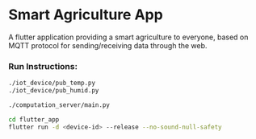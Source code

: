 # Smart Agriculture App

A flutter application providing a smart agriculture to everyone, based on MQTT protocol for sending/receiving data through the web.

### Run Instructions:

```bash
./iot_device/pub_temp.py
./iot_device/pub_humid.py

./computation_server/main.py

cd flutter_app
flutter run -d <device-id> --release --no-sound-null-safety
```
